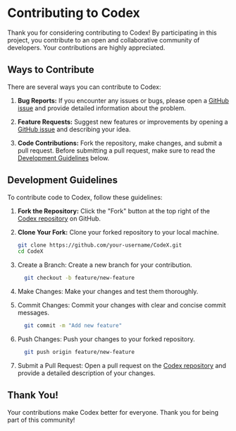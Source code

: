 # Contributing to Codex

Thank you for considering contributing to Codex! By participating in this project, you contribute to an open and collaborative community of developers. Your contributions are highly appreciated.

## Ways to Contribute

There are several ways you can contribute to Codex:

1. **Bug Reports:** If you encounter any issues or bugs, please open a [GitHub issue](https://github.com/Yaxraj-rajput/CodeX/issues) and provide detailed information about the problem.

2. **Feature Requests:** Suggest new features or improvements by opening a [GitHub issue](https://github.com/Yaxraj-rajput/CodeX/issues) and describing your idea.

3. **Code Contributions:** Fork the repository, make changes, and submit a pull request. Before submitting a pull request, make sure to read the [Development Guidelines](#development-guidelines) below.

## Development Guidelines

To contribute code to Codex, follow these guidelines:

1. **Fork the Repository:** Click the "Fork" button at the top right of the [Codex repository](https://github.com/Yaxraj-rajput/CodeX) on GitHub.

2. **Clone Your Fork:** Clone your forked repository to your local machine.

   ```bash
   git clone https://github.com/your-username/CodeX.git
   cd CodeX

3. Create a Branch: Create a new branch for your contribution.
    ```bash
      git checkout -b feature/new-feature

4. Make Changes: Make your changes and test them thoroughly.

5. Commit Changes: Commit your changes with clear and concise commit messages.
    ```bash
      git commit -m "Add new feature"

6. Push Changes: Push your changes to your forked repository.

    ```bash
      git push origin feature/new-feature

7. Submit a Pull Request: Open a pull request on the [Codex repository](https://github.com/Yaxraj-rajput/CodeX) and provide a detailed description of your changes.

## Thank You! 
  Your contributions make Codex better for everyone. Thank you for being part of this community!

